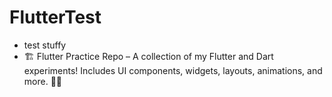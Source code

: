 # FlutterTest
- test stuffy
-  🏗️ Flutter Practice Repo – A collection of my Flutter and Dart experiments! Includes UI components, widgets, layouts, animations, and more. 🦋📱

